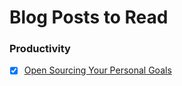 # Blog Posts to Read

### Productivity
- [X] [Open Sourcing Your Personal Goals](http://una.github.io/personal-goals-guide/)
